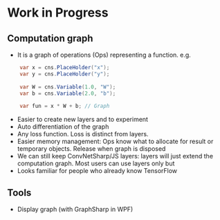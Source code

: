# Work in Progress


## Computation graph

- It is a graph of operations (Ops) representing a function.
e.g.
```c#
	var x = cns.PlaceHolder("x");
    var y = cns.PlaceHolder("y");
	
	var W = cns.Variable(1.0, "W");
	var b = cns.Variable(2.0, "b");
	
	var fun = x * W + b; // Graph
```
- Easier to create new layers and to experiment
- Auto differentiation of the graph
- Any loss function. Loss is distinct from layers.
- Easier memory management: Ops know what to allocate for result or temporary objects. Release when graph is disposed
- We can still keep ConvNetSharp/JS layers: layers will just extend the computation graph. Most users can use layers only but
- Looks familiar for people who already know TensorFlow

## Tools

- Display graph (with GraphSharp in WPF)


